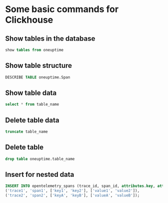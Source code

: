 # Some basic commands for Clickhouse

## Show tables in the database
    
```sql  
show tables from oneuptime
```

## Show table structure

```sql
DESCRIBE TABLE oneuptime.Span
```

## Show table data

```sql
select * from table_name
```

## Delete table data

```sql
truncate table_name
```

## Delete table

```sql
drop table oneuptime.table_name 
```

## Insert for nested data

```sql
INSERT INTO opentelemetry_spans (trace_id, span_id, attributes.key, attributes.value) VALUES 
('trace1', 'span1', ['key1', 'key2'], ['value1', 'value2']),
('trace2', 'span2', ['keyA', 'keyB'], ['valueA', 'valueB']);
```



